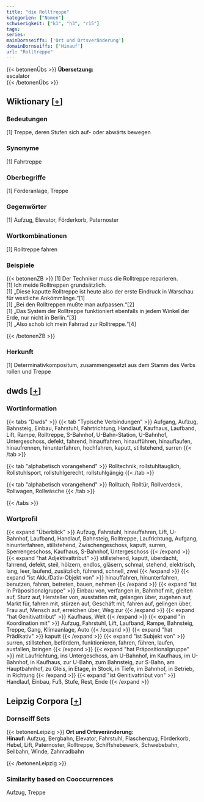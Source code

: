 ```yaml
---
title: "die Rolltreppe"
kategorien: ["Nomen"]
schwierigkeit: ["k1", "h3", "r15"]
tags:
series:
mainDornseiffs: ['Ort und Ortsveränderung']
domainDornseiffs: ['Hinauf']
url: "Rolltreppe"
---
```


{{< betonenÜbs >}}
**Übersetzung:**  
escalator  
{{< /betonenÜbs >}}

## Wiktionary [[+](https://de.wiktionary.org/wiki/Rolltreppe)]

### Bedeutungen
[1] Treppe, deren Stufen sich auf- oder abwärts bewegen  

### Synonyme
[1] Fahrtreppe  

### Oberbegriffe
[1] Förderanlage, Treppe  

### Gegenwörter
[1] Aufzug, Elevator, Förderkorb, Paternoster  

### Wortkombinationen
[1] Rolltreppe fahren  

### Beispiele
{{< betonenZB >}}
[1] Der Techniker muss die Rolltreppe reparieren.  
[1] Ich meide Rolltreppen grundsätzlich.  
[1] „Diese kaputte Rolltreppe ist heute also der erste Eindruck in Warschau für westliche Ankömmlinge.“[1]  
[1] „Bei den Rolltreppen mußte man aufpassen.“[2]  
[1] „Das System der Rolltreppe funktioniert ebenfalls in jedem Winkel der Erde, nur nicht in Berlin.“[3]  
[1] „Also schob ich mein Fahrrad zur Rolltreppe.“[4]  

{{< /betonenZB >}}
### Herkunft
[1] Determinativkompositum, zusammengesetzt aus dem Stamm des Verbs rollen und Treppe  



## dwds [[+](https://www.dwds.de/wb/Rolltreppe)]

### Wortinformation
{{< tabs "Dwds" >}}
{{< tab "Typische Verbindungen" >}}
Aufgang, Aufzug, Bahnsteig, Einbau, Fahrstuhl, Fahrtrichtung, Handlauf, Kaufhaus, Laufband, Lift, Rampe, Rolltreppe, S-Bahnhof, U-Bahn-Station, U-Bahnhof, Untergeschoss, defekt, fahrend, hinauffahren, hinaufführen, hinauflaufen, hinaufrennen, hinunterfahren, hochfahren, kaputt, stillstehend, surren
{{< /tab >}}

{{< tab "alphabetisch vorangehend" >}}
Rolltechnik, rollstuhltauglich, Rollstuhlsport, rollstuhlgerecht, rollstuhlgängig
{{< /tab >}}

{{< tab "alphabetisch vorangehend" >}}
Rolltuch, Rolltür, Rollverdeck, Rollwagen, Rollwäsche
{{< /tab >}}

{{< /tabs >}}

### Wortprofil
{{< expand "Überblick" >}} Aufzug, Fahrstuhl, hinauffahren, Lift, U-Bahnhof, Laufband, Handlauf, Bahnsteig, Rolltreppe, Laufrichtung, Aufgang, hinunterfahren, stillstehend, Zwischengeschoss, kaputt, surren, Sperrengeschoss, Kaufhaus, S-Bahnhof, Untergeschoss {{< /expand >}}
{{< expand "hat Adjektivattribut" >}} stillstehend, kaputt, überdacht, fahrend, defekt, steil, hölzern, endlos, gläsern, schmal, stehend, elektrisch, lang, leer, laufend, zusätzlich, führend, schnell, zwei {{< /expand >}}
{{< expand "ist Akk./Dativ-Objekt von" >}} hinauffahren, hinunterfahren, benutzen, fahren, betreten, bauen, nehmen {{< /expand >}}
{{< expand "ist in Präpositionalgruppe" >}} Einbau von, verfangen in, Bahnhof mit, gleiten auf, Sturz auf, Hersteller von, ausstatten mit, gelangen über, zugehen auf, Markt für, fahren mit, stürzen auf, Geschäft mit, fahren auf, gelingen über, Frau auf, Mensch auf, erreichen über, Weg zur {{< /expand >}}
{{< expand "hat Genitivattribut" >}} Kaufhaus, Welt {{< /expand >}}
{{< expand "in Koordination mit" >}} Aufzug, Fahrstuhl, Lift, Laufband, Rampe, Bahnsteig, Treppe, Gang, Klimaanlage, Auto {{< /expand >}}
{{< expand "hat Prädikativ" >}} kaputt {{< /expand >}}
{{< expand "ist Subjekt von" >}} surren, stillstehen, befördern, funktionieren, fahren, führen, laufen, ausfallen, bringen {{< /expand >}}
{{< expand "hat Präpositionalgruppe" >}} mit Laufrichtung, ins Untergeschoss, am U-Bahnhof, im Kaufhaus, im U-Bahnhof, in Kaufhaus, zur U-Bahn, zum Bahnsteig, zur S-Bahn, am Hauptbahnhof, zu Gleis, in Etage, in Stock, in Tiefe, im Bahnhof, in Betrieb, in Richtung {{< /expand >}}
{{< expand "ist Genitivattribut von" >}} Handlauf, Einbau, Fuß, Stufe, Rest, Ende {{< /expand >}}

## Leipzig Corpora [[+](https://corpora.uni-leipzig.de/en/res?word=Rolltreppe&corpusId=deu_newscrawl-public_2018)]

### Dornseiff Sets
{{< betonenLeipzig >}}
**Ort und Ortsveränderung:**  
**Hinauf:** Aufzug, Bergbahn, Elevator, Fahrstuhl, Flaschenzug, Förderkorb, Hebel, Lift, Paternoster, Rolltreppe, Schiffshebewerk, Schwebebahn, Seilbahn, Winde, Zahnradbahn  

{{< /betonenLeipzig >}}

### Similarity based on Cooccurrences
Aufzug, Treppe


